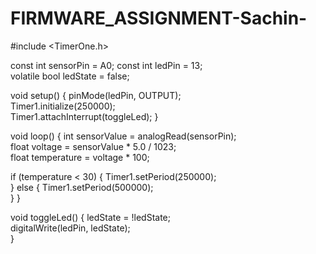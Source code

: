 # FIRMWARE_ASSIGNMENT-Sachin-

#include <TimerOne.h>

const int sensorPin = A0; 
const int ledPin = 13;    
volatile bool ledState = false;

void setup() {
  pinMode(ledPin, OUTPUT);          
  Timer1.initialize(250000);        
  Timer1.attachInterrupt(toggleLed); 
}

void loop() {
  int sensorValue = analogRead(sensorPin);         
  float voltage = sensorValue * 5.0 / 1023;           
  float temperature = voltage * 100;                  

  if (temperature < 30) {
    Timer1.setPeriod(250000);                         
  } else {
    Timer1.setPeriod(500000);                          
  }
}


void toggleLed() {
  ledState = !ledState;                                
  digitalWrite(ledPin, ledState);                     
}
